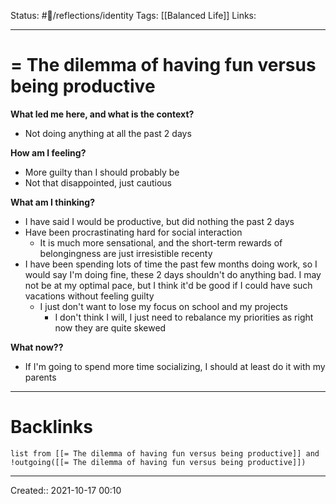 Status: #💭/reflections/identity
Tags: [[Balanced Life]]
Links:
___
# = The dilemma of having fun versus being productive
**What led me here, and what is the context?**
- Not doing anything at all the past 2 days

**How am I feeling?**
 - More guilty than I should probably be
- Not that disappointed, just cautious

**What am I thinking?**
- I have said I would be productive, but did nothing the past 2 days
- Have been procrastinating hard for social interaction
	- It is much more sensational, and the short-term rewards of belongingness are just irresistible recenty
- I have been spending lots of time the past few months doing work, so I would say I'm doing fine, these 2 days shouldn't do anything bad. I may not be at my optimal pace, but I think it'd be good if I could have such vacations without feeling guilty
	- I just don't want to lose my focus on school and my projects
		- I don't think I will, I just need to rebalance my priorities as right now they are quite skewed

**What now??**
- If I'm going to spend more time socializing, I should at least do it with my parents
___
# Backlinks
```dataview
list from [[= The dilemma of having fun versus being productive]] and !outgoing([[= The dilemma of having fun versus being productive]])
```
___
Created::  2021-10-17 00:10

